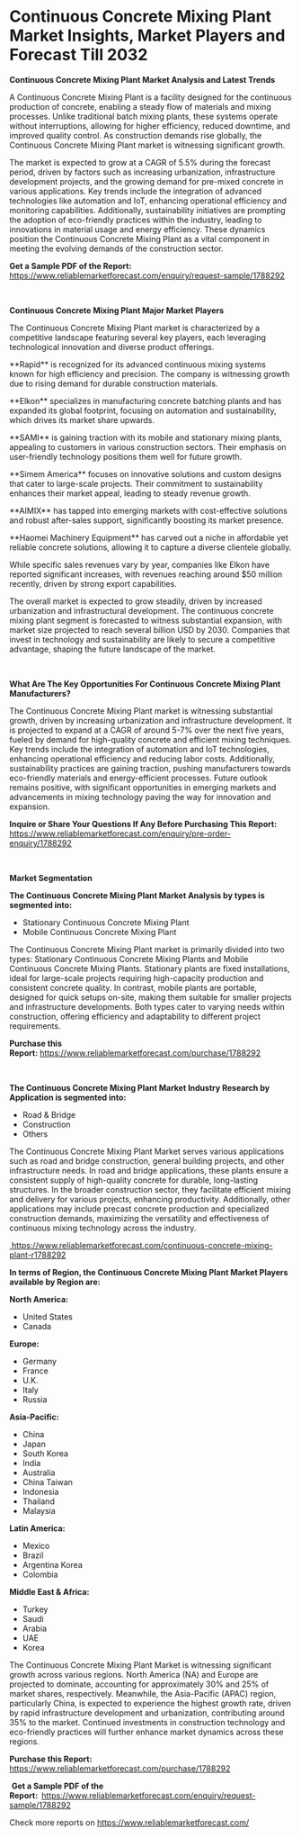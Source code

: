 <p><h1>Continuous Concrete Mixing Plant Market Insights, Market Players and Forecast Till 2032</h1></p><p><strong>Continuous Concrete Mixing Plant Market Analysis and Latest Trends</strong></p>
<p><p>A Continuous Concrete Mixing Plant is a facility designed for the continuous production of concrete, enabling a steady flow of materials and mixing processes. Unlike traditional batch mixing plants, these systems operate without interruptions, allowing for higher efficiency, reduced downtime, and improved quality control. As construction demands rise globally, the Continuous Concrete Mixing Plant market is witnessing significant growth. </p><p>The market is expected to grow at a CAGR of 5.5% during the forecast period, driven by factors such as increasing urbanization, infrastructure development projects, and the growing demand for pre-mixed concrete in various applications. Key trends include the integration of advanced technologies like automation and IoT, enhancing operational efficiency and monitoring capabilities. Additionally, sustainability initiatives are prompting the adoption of eco-friendly practices within the industry, leading to innovations in material usage and energy efficiency. These dynamics position the Continuous Concrete Mixing Plant as a vital component in meeting the evolving demands of the construction sector.</p></p>
<p><strong>Get a Sample PDF of the Report:&nbsp;</strong> <a href="https://www.reliablemarketforecast.com/enquiry/request-sample/1788292?utm_campaign=1080&utm_medium=2&utm_source=Github&utm_content=ia&utm_term=27022025&utm_id=continuous-concrete-mixing-plant">https://www.reliablemarketforecast.com/enquiry/request-sample/1788292</a></p>
<p>&nbsp;</p>
<p><strong>Continuous Concrete Mixing Plant Major Market Players</strong></p>
<p><p>The Continuous Concrete Mixing Plant market is characterized by a competitive landscape featuring several key players, each leveraging technological innovation and diverse product offerings. </p><p>**Rapid** is recognized for its advanced continuous mixing systems known for high efficiency and precision. The company is witnessing growth due to rising demand for durable construction materials. </p><p>**Elkon** specializes in manufacturing concrete batching plants and has expanded its global footprint, focusing on automation and sustainability, which drives its market share upwards. </p><p>**SAMI** is gaining traction with its mobile and stationary mixing plants, appealing to customers in various construction sectors. Their emphasis on user-friendly technology positions them well for future growth. </p><p>**Simem America** focuses on innovative solutions and custom designs that cater to large-scale projects. Their commitment to sustainability enhances their market appeal, leading to steady revenue growth. </p><p>**AIMIX** has tapped into emerging markets with cost-effective solutions and robust after-sales support, significantly boosting its market presence. </p><p>**Haomei Machinery Equipment** has carved out a niche in affordable yet reliable concrete solutions, allowing it to capture a diverse clientele globally. </p><p>While specific sales revenues vary by year, companies like Elkon have reported significant increases, with revenues reaching around $50 million recently, driven by strong export capabilities. </p><p>The overall market is expected to grow steadily, driven by increased urbanization and infrastructural development. The continuous concrete mixing plant segment is forecasted to witness substantial expansion, with market size projected to reach several billion USD by 2030. Companies that invest in technology and sustainability are likely to secure a competitive advantage, shaping the future landscape of the market.</p></p>
<p>&nbsp;</p>
<p><strong>What Are The Key Opportunities For Continuous Concrete Mixing Plant Manufacturers?</strong></p>
<p><p>The Continuous Concrete Mixing Plant market is witnessing substantial growth, driven by increasing urbanization and infrastructure development. It is projected to expand at a CAGR of around 5-7% over the next five years, fueled by demand for high-quality concrete and efficient mixing techniques. Key trends include the integration of automation and IoT technologies, enhancing operational efficiency and reducing labor costs. Additionally, sustainability practices are gaining traction, pushing manufacturers towards eco-friendly materials and energy-efficient processes. Future outlook remains positive, with significant opportunities in emerging markets and advancements in mixing technology paving the way for innovation and expansion.</p></p>
<p><strong>Inquire or Share Your Questions If Any Before Purchasing This Report:</strong> <a href="https://www.reliablemarketforecast.com/enquiry/pre-order-enquiry/1788292?utm_campaign=1080&utm_medium=2&utm_source=Github&utm_content=ia&utm_term=27022025&utm_id=continuous-concrete-mixing-plant">https://www.reliablemarketforecast.com/enquiry/pre-order-enquiry/1788292</a></p>
<p>&nbsp;</p>
<p><strong>Market Segmentation</strong></p>
<p><strong>The Continuous Concrete Mixing Plant Market Analysis by types is segmented into:</strong></p>
<p><ul><li>Stationary Continuous Concrete Mixing Plant</li><li>Mobile Continuous Concrete Mixing Plant</li></ul></p>
<p><p>The Continuous Concrete Mixing Plant market is primarily divided into two types: Stationary Continuous Concrete Mixing Plants and Mobile Continuous Concrete Mixing Plants. Stationary plants are fixed installations, ideal for large-scale projects requiring high-capacity production and consistent concrete quality. In contrast, mobile plants are portable, designed for quick setups on-site, making them suitable for smaller projects and infrastructure developments. Both types cater to varying needs within construction, offering efficiency and adaptability to different project requirements.</p></p>
<p><strong>Purchase this Report:&nbsp;</strong><a href="https://www.reliablemarketforecast.com/purchase/1788292?utm_campaign=1080&utm_medium=2&utm_source=Github&utm_content=ia&utm_term=27022025&utm_id=continuous-concrete-mixing-plant">https://www.reliablemarketforecast.com/purchase/1788292</a></p>
<p>&nbsp;</p>
<p><strong>The Continuous Concrete Mixing Plant Market Industry Research by Application is segmented into:</strong></p>
<p><ul><li>Road & Bridge</li><li>Construction</li><li>Others</li></ul></p>
<p><p>The Continuous Concrete Mixing Plant Market serves various applications such as road and bridge construction, general building projects, and other infrastructure needs. In road and bridge applications, these plants ensure a consistent supply of high-quality concrete for durable, long-lasting structures. In the broader construction sector, they facilitate efficient mixing and delivery for various projects, enhancing productivity. Additionally, other applications may include precast concrete production and specialized construction demands, maximizing the versatility and effectiveness of continuous mixing technology across the industry.</p></p>
<p><a href="https://www.reliablemarketforecast.com/continuous-concrete-mixing-plant-r1788292?utm_campaign=1080&utm_medium=2&utm_source=Github&utm_content=ia&utm_term=27022025&utm_id=continuous-concrete-mixing-plant">&nbsp;https://www.reliablemarketforecast.com/continuous-concrete-mixing-plant-r1788292</a></p>
<p><strong>In terms of Region, the Continuous Concrete Mixing Plant Market Players available by Region are:</strong></p>
<p>
    <p> <strong> North America: </strong>
        <ul>
            <li>United States</li>
            <li>Canada</li>
        </ul>
        </p> 
    <p> <strong> Europe: </strong>
        <ul>
            <li>Germany</li>
            <li>France</li>
            <li>U.K.</li>
            <li>Italy</li>
            <li>Russia</li>
        </ul>
        </p> 
    <p> <strong> Asia-Pacific: </strong>
        <ul>
            <li>China</li>
            <li>Japan</li>
            <li>South Korea</li>
            <li>India</li>
            <li>Australia</li>
            <li>China Taiwan</li>
            <li>Indonesia</li>
            <li>Thailand</li>
            <li>Malaysia</li>
        </ul>
        </p> 
    <p> <strong> Latin America: </strong>
        <ul>
            <li>Mexico</li>
            <li>Brazil</li>
            <li>Argentina Korea</li>
            <li>Colombia</li>
        </ul>
        </p> 
    <p> <strong> Middle East & Africa: </strong>
        <ul>
            <li>Turkey</li>
            <li>Saudi</li>
            <li>Arabia</li>
            <li>UAE</li>
            <li>Korea</li>
        </ul>
    </p>
    </p>
<p><p>The Continuous Concrete Mixing Plant Market is witnessing significant growth across various regions. North America (NA) and Europe are projected to dominate, accounting for approximately 30% and 25% of market shares, respectively. Meanwhile, the Asia-Pacific (APAC) region, particularly China, is expected to experience the highest growth rate, driven by rapid infrastructure development and urbanization, contributing around 35% to the market. Continued investments in construction technology and eco-friendly practices will further enhance market dynamics across these regions.</p></p>
<p><strong>Purchase this Report: </strong><a href="https://www.reliablemarketforecast.com/purchase/1788292?utm_campaign=1080&utm_medium=2&utm_source=Github&utm_content=ia&utm_term=27022025&utm_id=continuous-concrete-mixing-plant">https://www.reliablemarketforecast.com/purchase/1788292</a></p>
<p>&nbsp;<strong>Get a Sample PDF of the Report:&nbsp;&nbsp;</strong><a href="https://www.reliablemarketforecast.com/enquiry/request-sample/1788292?utm_campaign=1080&utm_medium=2&utm_source=Github&utm_content=ia&utm_term=27022025&utm_id=continuous-concrete-mixing-plant">https://www.reliablemarketforecast.com/enquiry/request-sample/1788292</a></p>
<p><strong></strong></p>
<p>Check more reports on <a href="https://www.reliablemarketforecast.com/?utm_campaign=1080&utm_medium=2&utm_source=Github&utm_content=ia&utm_term=27022025&utm_id=continuous-concrete-mixing-plant">https://www.reliablemarketforecast.com/</a></p>